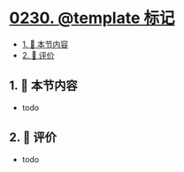 # [0230. @template 标记](https://github.com/tnotesjs/TNotes.typescript/tree/main/notes/0230.%20%40template%20%E6%A0%87%E8%AE%B0)

<!-- region:toc -->

- [1. 🎯 本节内容](#1--本节内容)
- [2. 🫧 评价](#2--评价)

<!-- endregion:toc -->

## 1. 🎯 本节内容

- todo

## 2. 🫧 评价

- todo
